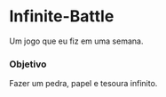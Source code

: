 # Infinite-Battle
Um jogo que eu fiz em uma semana.
### Objetivo
Fazer um pedra, papel e tesoura infinito.
